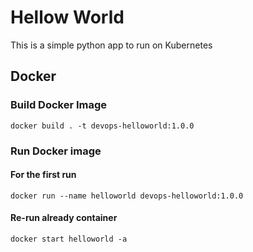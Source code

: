 # Hellow World 
This is a simple python app to run on Kubernetes

## Docker

### Build Docker Image
```
docker build . -t devops-helloworld:1.0.0
```

### Run Docker image
#### For the first run
```
docker run --name helloworld devops-helloworld:1.0.0
```
#### Re-run already container
```
docker start helloworld -a
```